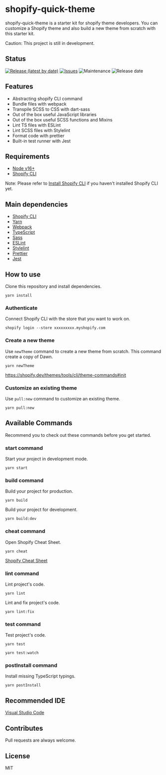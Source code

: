 # shopify-quick-theme
shopify-quick-theme is a starter kit for shopify theme developers. You can customize a Shopify theme and also build a new theme from scratch with this starter kit.

Caution: This project is still in development.

## Status
[![Release (latest by date)](https://img.shields.io/github/v/release/Kazuki-tam/shopify-quick-theme)](https://github.com/Kazuki-tam/shopify-quick-theme/releases/tag/v0.0.1)
[![Issues](https://img.shields.io/github/issues/Kazuki-tam/shopify-quick-theme)](https://github.com/Kazuki-tam/shopify-quick-theme/issues)
![Maintenance](https://img.shields.io/maintenance/yes/2021)
![Release date](https://img.shields.io/github/release-date/Kazuki-tam/shopify-quick-theme)

## Features
- Abstracting shopify CLI command
- Bundle files with webpack
- Transpile SCSS to CSS with dart-sass
- Out of the box useful JavaScript libraries
- Out of the box useful SCSS functions and Mixins
- Lint TS files with ESLint
- Lint SCSS files with Stylelint
- Format code with prettier
- Built-in test runner with Jest

## Requirements
- [Node v16+](https://nodejs.org/en/)
- [Shopify CLI](https://shopify.dev/themes/tools/cli)

Note: Please refer to [Install Shopify CLI](https://shopify.dev/themes/tools/cli/installation) if you haven't installed Shopify CLI yet.

## Main dependencies
- [Shopify CLI](https://shopify.dev/themes/tools/cli)
- [Yarn](https://yarnpkg.com/)
- [Webpack](https://webpack.js.org/)
- [TypeScript](https://www.typescriptlang.org/)
- [Sass](https://sass-lang.com/)
- [ESLint](https://eslint.org/)
- [Stylelint](https://stylelint.io/)
- [Prettier](https://prettier.io/)
- [Jest](https://jestjs.io/)

## How to use
Clone this repository and install dependencies.

```shell
yarn install
```

### Authenticate
Connect Shopify CLI with the store that you want to work on.

 ```shell
 shopify login --store xxxxxxxxx.myshopify.com
 ```

### Create a new theme
 Use `newTheme` command to create a new theme from scratch. This command create a copy of Dawn.

```shell
yarn newTheme
```

https://shopify.dev/themes/tools/cli/theme-commands#init

### Customize an existing theme
Use `pull:new` command to customize an existing theme.

```shell
yarn pull:new
```

## Available Commands
Recommend you to check out these commands before you get started.

### start command
Start your project in development mode.

```shell
yarn start
```

### build command
Build your project for production.

```shell
yarn build
```

Build your project for development.

```shell
yarn build:dev
```

### cheat command
Open Shopify Cheat Sheet.

```shell
yarn cheat
```

[Shopify Cheat Sheet](https://www.shopify.com/partners/shopify-cheat-sheet)

### lint command
Lint project's code.

```shell
yarn lint
```

Lint and fix project's code.

```shell
yarn lint:fix
```

### test command
Test project's code.

```shell
yarn test
```

```shell
yarn test:watch
```

### postInstall command
Install missing TypeScript typings.

```shell
yarn postInstall
```

## Recommended IDE
[Visual Studio Code](https://code.visualstudio.com/)

## Contributes
Pull requests are always welcome.

## License
MIT
